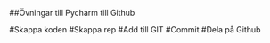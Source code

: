 ##Övningar till Pycharm till Github

#Skappa koden
#Skappa rep
#Add till GIT
#Commit
#Dela på Github



